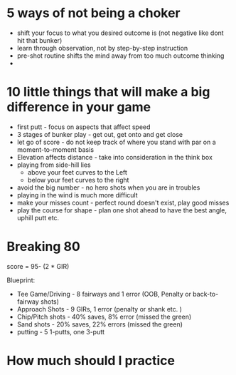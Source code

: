 # 5 ways of not being a choker
* shift your focus to what you desired outcome is (not negative like dont hit that bunker)
* learn through observation, not by step-by-step instruction
* pre-shot routine shifts the mind away from too much outcome thinking
* 

# 10 little things that will make a big difference in your game
* first putt - focus on aspects that affect speed
* 3 stages of bunker play - get out, get onto and get close
* let go of score - do not keep track of where you stand with par on a moment-to-moment basis
* Elevation affects distance - take into consideration in the think box
* playing from side-hill lies
  - above your feet curves to the Left
  - below your feet curves to the right
* avoid the big number - no hero shots when you are in troubles
* playing in the wind is much more difficult
* make your misses count - perfect round doesn't exist, play good misses
* play the course for shape - plan one shot ahead to have the best angle, uphill putt etc.


# Breaking 80
score = 95- (2 * GIR)

Blueprint:
* Tee Game/Driving - 8 fairways and 1 error (OOB, Penalty or back-to-fairway shots)
* Approach Shots - 9 GIRs, 1 error (penalty or shank etc. )
* Chip/Pitch shots - 40% saves, 8% error (missed the green)
* Sand shots - 20% saves, 22% errors (missed the green)
* putting - 5 1-putts, one 3-putt

# How much should I practice
